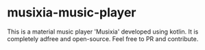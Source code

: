 # musixia-music-player
This is a material music player 'Musixia' developed using kotlin.
It is completely adfree and open-source.
Feel free to PR and contribute.

